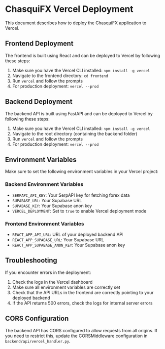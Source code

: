 # ChasquiFX Vercel Deployment

This document describes how to deploy the ChasquiFX application to Vercel.

## Frontend Deployment

The frontend is built using React and can be deployed to Vercel by following these steps:

1. Make sure you have the Vercel CLI installed: `npm install -g vercel`
2. Navigate to the frontend directory: `cd frontend`
3. Run `vercel` and follow the prompts
4. For production deployment: `vercel --prod`

## Backend Deployment

The backend API is built using FastAPI and can be deployed to Vercel by following these steps:

1. Make sure you have the Vercel CLI installed: `npm install -g vercel`
2. Navigate to the root directory (containing the backend folder)
3. Run `vercel` and follow the prompts
4. For production deployment: `vercel --prod`

## Environment Variables

Make sure to set the following environment variables in your Vercel project:

### Backend Environment Variables

- `SERPAPI_API_KEY`: Your SerpAPI key for fetching forex data
- `SUPABASE_URL`: Your Supabase URL
- `SUPABASE_KEY`: Your Supabase anon key
- `VERCEL_DEPLOYMENT`: Set to `true` to enable Vercel deployment mode

### Frontend Environment Variables

- `REACT_APP_API_URL`: URL of your deployed backend API
- `REACT_APP_SUPABASE_URL`: Your Supabase URL
- `REACT_APP_SUPABASE_ANON_KEY`: Your Supabase anon key

## Troubleshooting

If you encounter errors in the deployment:

1. Check the logs in the Vercel dashboard
2. Make sure all environment variables are correctly set
3. Check that the API URLs in the frontend are correctly pointing to your deployed backend
4. If the API returns 500 errors, check the logs for internal server errors

## CORS Configuration

The backend API has CORS configured to allow requests from all origins. If you need to restrict this, update the CORSMiddleware configuration in `backend/api/vercel_handler.py`.
